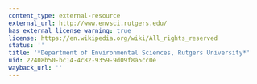 ```yaml
---
content_type: external-resource
external_url: http://www.envsci.rutgers.edu/
has_external_license_warning: true
license: https://en.wikipedia.org/wiki/All_rights_reserved
status: ''
title: '*Department of Environmental Sciences, Rutgers University*'
uid: 22408b50-bc14-4c82-9359-9d09f8a5cc0e
wayback_url: ''
---
```

